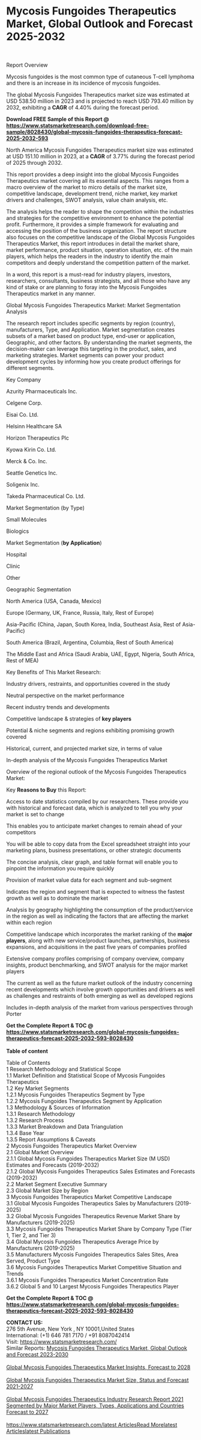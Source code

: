 <h1>Mycosis Fungoides Therapeutics Market, Global Outlook and Forecast 2025-2032</h1><br/><p>Report Overview</p><p>Mycosis fungoides is the most common type of cutaneous T-cell lymphoma and there is an increase in its incidence of mycosis fungoides.</p><p>The global Mycosis Fungoides Therapeutics market size was estimated at USD 538.50 million in 2023 and is projected to reach USD 793.40 million by 2032, exhibiting a <strong>CAGR</strong> of 4.40% during the forecast period.</p><p><strong>Download FREE Sample of this Report @ <a href="https://www.statsmarketresearch.com/download-free-sample/8028430/global-mycosis-fungoides-therapeutics-forecast-2025-2032-593">https://www.statsmarketresearch.com/download-free-sample/8028430/global-mycosis-fungoides-therapeutics-forecast-2025-2032-593</a></strong></p><p>North America Mycosis Fungoides Therapeutics market size was estimated at USD 151.10 million in 2023, at a <strong>CAGR</strong> of 3.77% during the forecast period of 2025 through 2032.</p><p>This report provides a deep insight into the global Mycosis Fungoides Therapeutics market covering all its essential aspects. This ranges from a macro overview of the market to micro details of the market size, competitive landscape, development trend, niche market, key market drivers and challenges, SWOT analysis, value chain analysis, etc.</p><p>The analysis helps the reader to shape the competition within the industries and strategies for the competitive environment to enhance the potential profit. Furthermore, it provides a simple framework for evaluating and accessing the position of the business organization. The report structure also focuses on the competitive landscape of the Global Mycosis Fungoides Therapeutics Market, this report introduces in detail the market share, market performance, product situation, operation situation, etc. of the main players, which helps the readers in the industry to identify the main competitors and deeply understand the competition pattern of the market.</p><p>In a word, this report is a must-read for industry players, investors, researchers, consultants, business strategists, and all those who have any kind of stake or are planning to foray into the Mycosis Fungoides Therapeutics market in any manner.</p><p>Global Mycosis Fungoides Therapeutics Market: Market Segmentation Analysis</p><p>The research report includes specific segments by region (country), manufacturers, Type, and Application. Market segmentation creates subsets of a market based on product type, end-user or application, Geographic, and other factors. By understanding the market segments, the decision-maker can leverage this targeting in the product, sales, and marketing strategies. Market segments can power your product development cycles by informing how you create product offerings for different segments.</p><p>Key Company</p><p>Azurity Pharmaceuticals Inc.</p><p>Celgene Corp.</p><p>Eisai Co. Ltd.</p><p>Helsinn Healthcare SA</p><p>Horizon Therapeutics Plc</p><p>Kyowa Kirin Co. Ltd.</p><p>Merck & Co. Inc.</p><p>Seattle Genetics Inc.</p><p>Soligenix Inc.</p><p>Takeda Pharmaceutical Co. Ltd.</p><p>Market Segmentation (by Type)</p><p>Small Molecules</p><p>Biologics</p><p>Market Segmentation (<strong>by Application</strong>)</p><p>Hospital</p><p>Clinic</p><p>Other</p><p>Geographic Segmentation</p><p>North America (USA, Canada, Mexico)</p><p>Europe (Germany, UK, France, Russia, Italy, Rest of Europe)</p><p>Asia-Pacific (China, Japan, South Korea, India, Southeast Asia, Rest of Asia-Pacific)</p><p>South America (Brazil, Argentina, Columbia, Rest of South America)</p><p>The Middle East and Africa (Saudi Arabia, UAE, Egypt, Nigeria, South Africa, Rest of MEA)</p><p>Key Benefits of This Market Research:</p><p>Industry drivers, restraints, and opportunities covered in the study</p><p>Neutral perspective on the market performance</p><p>Recent industry trends and developments</p><p>Competitive landscape & strategies of <strong>key players</strong></p><p>Potential & niche segments and regions exhibiting promising growth covered</p><p>Historical, current, and projected market size, in terms of value</p><p>In-depth analysis of the Mycosis Fungoides Therapeutics Market</p><p>Overview of the regional outlook of the Mycosis Fungoides Therapeutics Market:</p><p>Key <strong>Reasons to Buy</strong> this Report:</p><p>Access to date statistics compiled by our researchers. These provide you with historical and forecast data, which is analyzed to tell you why your market is set to change</p><p>This enables you to anticipate market changes to remain ahead of your competitors</p><p>You will be able to copy data from the Excel spreadsheet straight into your marketing plans, business presentations, or other strategic documents</p><p>The concise analysis, clear graph, and table format will enable you to pinpoint the information you require quickly</p><p>Provision of market value data for each segment and sub-segment</p><p>Indicates the region and segment that is expected to witness the fastest growth as well as to dominate the market</p><p>Analysis by geography highlighting the consumption of the product/service in the region as well as indicating the factors that are affecting the market within each region</p><p>Competitive landscape which incorporates the market ranking of the <strong>major players</strong>, along with new service/product launches, partnerships, business expansions, and acquisitions in the past five years of companies profiled</p><p>Extensive company profiles comprising of company overview, company insights, product benchmarking, and SWOT analysis for the major market players</p><p>The current as well as the future market outlook of the industry concerning recent developments which involve growth opportunities and drivers as well as challenges and restraints of both emerging as well as developed regions</p><p>Includes in-depth analysis of the market from various perspectives through Porter</p><div><b>Get the Complete Report & TOC @ <a href="https://www.statsmarketresearch.com/global-mycosis-fungoides-therapeutics-forecast-2025-2032-593-8028430">https://www.statsmarketresearch.com/global-mycosis-fungoides-therapeutics-forecast-2025-2032-593-8028430</a></b></div><br><b>Table of content</b><p>Table of Contents<br />1 Research Methodology and Statistical Scope<br />1.1 Market Definition and Statistical Scope of Mycosis Fungoides Therapeutics<br />1.2 Key Market Segments<br />1.2.1 Mycosis Fungoides Therapeutics Segment by Type<br />1.2.2 Mycosis Fungoides Therapeutics Segment by Application<br />1.3 Methodology & Sources of Information<br />1.3.1 Research Methodology<br />1.3.2 Research Process<br />1.3.3 Market Breakdown and Data Triangulation<br />1.3.4 Base Year<br />1.3.5 Report Assumptions & Caveats<br />2 Mycosis Fungoides Therapeutics Market Overview<br />2.1 Global Market Overview<br />2.1.1 Global Mycosis Fungoides Therapeutics Market Size (M USD) Estimates and Forecasts (2019-2032)<br />2.1.2 Global Mycosis Fungoides Therapeutics Sales Estimates and Forecasts (2019-2032)<br />2.2 Market Segment Executive Summary<br />2.3 Global Market Size by Region<br />3 Mycosis Fungoides Therapeutics Market Competitive Landscape<br />3.1 Global Mycosis Fungoides Therapeutics Sales by Manufacturers (2019-2025)<br />3.2 Global Mycosis Fungoides Therapeutics Revenue Market Share by Manufacturers (2019-2025)<br />3.3 Mycosis Fungoides Therapeutics Market Share by Company Type (Tier 1, Tier 2, and Tier 3)<br />3.4 Global Mycosis Fungoides Therapeutics Average Price by Manufacturers (2019-2025)<br />3.5 Manufacturers Mycosis Fungoides Therapeutics Sales Sites, Area Served, Product Type<br />3.6 Mycosis Fungoides Therapeutics Market Competitive Situation and Trends<br />3.6.1 Mycosis Fungoides Therapeutics Market Concentration Rate<br />3.6.2 Global 5 and 10 Largest Mycosis Fungoides Therapeutics Player<br><div><b>Get the Complete Report & TOC @ <a href="https://www.statsmarketresearch.com/global-mycosis-fungoides-therapeutics-forecast-2025-2032-593-8028430">https://www.statsmarketresearch.com/global-mycosis-fungoides-therapeutics-forecast-2025-2032-593-8028430</a></b></div></p> <b>CONTACT US:</b><br>276 5th Avenue, New York , NY 10001,United States<br>International: (+1) 646 781 7170 / +91 8087042414<br>Visit: <a href="https://www.statsmarketresearch.com/">https://www.statsmarketresearch.com/</a><br>Similar Reports: <a href="https://www.statsmarketresearch.com/global-mycosis-fungoides-therapeutics-forecast-2025-2032-593-8028430">Mycosis Fungoides Therapeutics Market, Global Outlook and Forecast 2023-2030</a><br/><br/><a href="https://www.statsmarketresearch.com/global-mycosis-fungoides-therapeutics-forecast-2025-2032-593-8028430">Global Mycosis Fungoides Therapeutics Market Insights, Forecast to 2028</a><br/><br/><a href="https://www.statsmarketresearch.com/global-mycosis-fungoides-therapeutics-forecast-2025-2032-593-8028430">Global Mycosis Fungoides Therapeutics Market Size, Status and Forecast 2021-2027</a><br/><br/><a href="https://www.statsmarketresearch.com/global-mycosis-fungoides-therapeutics-forecast-2025-2032-593-8028430">Global Mycosis Fungoides Therapeutics Industry Research Report 2021 Segmented by Major Market Players, Types, Applications and Countries Forecast to 2027</a><br/><br/><a href="https://gyeongbokgung.com">https://www.statsmarketresearch.com/</a><a href="https://hallyeomaritime.com">latest Articles</a><a href="https://jingwansa.com">Read More</a><a href=https://nguoiviet.jp/">latest Articles</a><a href="https://www.intelmarketresearch.com/">latest Publications</a>